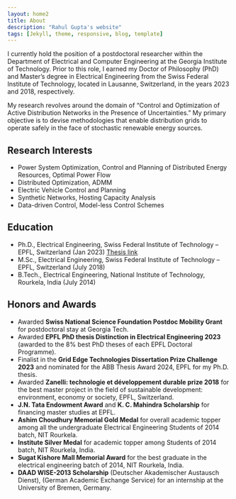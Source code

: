 ```yaml
---
layout: home2
title: About
description: "Rahul Gupta's website"
tags: [Jekyll, theme, responsive, blog, template]
---
```


I currently hold the position of a postdoctoral researcher within the Department of Electrical and Computer Engineering at the Georgia Institute of Technology. Prior to this role, I earned my Doctor of Philosophy (PhD) and Master’s degree in Electrical Engineering from the Swiss Federal Institute of Technology, located in Lausanne, Switzerland, in the years 2023 and 2018, respectively.

My research revolves around the domain of “Control and Optimization of Active Distribution Networks in the Presence of Uncertainties.” My primary objective is to devise methodologies that enable distribution grids to operate safely in the face of stochastic renewable energy sources.

Research Interests
------
- Power System Optimization, Control and Planning of Distributed Energy Resources, Optimal Power Flow
- Distributed Optimization, ADMM
- Electric Vehicle Control and Planning
- Synthetic Networks, Hosting Capacity Analysis
- Data-driven Control, Model-less Control Schemes

Education
------
- Ph.D., Electrical Engineering, Swiss Federal Institute of Technology – EPFL, Switzerland (Jan 2023) [Thesis link](https://infoscience.epfl.ch/record/299705)
- M.Sc., Electrical Engineering, Swiss Federal Institute of Technology – EPFL, Switzerland (July 2018)
- B.Tech., Electrical Engineering, National Institute of Technology, Rourkela, India (July 2014)


Honors and Awards
------
- Awarded **Swiss National Science Foundation Postdoc Mobility Grant** for postdoctoral stay at Georgia Tech.
- Awarded **EPFL PhD thesis Distinction in Electrical Engineering 2023** (awarded to the 8% best PhD theses of
each EPFL Doctoral Programme).
- Finalist in the **Grid Edge Technologies Dissertation Prize Challenge 2023** and nominated for the ABB Thesis
Award 2024, EPFL for my Ph.D. thesis.
- Awarded **Zanelli: technologie et développement durable prize 2018** for the best master project in the field of
sustainable development: environment, economy or society, EPFL, Switzerland.
- **J.N. Tata Endowment Award** and **K. C. Mahindra Scholarship** for financing master studies at EPFL.
- **Ashim Choudhury Memorial Gold Medal** for overall academic topper among all the undergraduate Electrical
Engineering Students of 2014 batch, NIT Rourkela.
- **Institute Silver Medal** for academic topper among Students of 2014 batch, NIT Rourkela, India.
- **Sugat Kishore Mall Memorial Award** for the best graduate in the electrical engineering batch of 2014, NIT
Rourkela, India.
- **DAAD WISE-2013 Scholarship** (Deutscher Akademischer Austausch Dienst), (German Academic Exchange
Service) for an internship at the University of Bremen, Germany.

